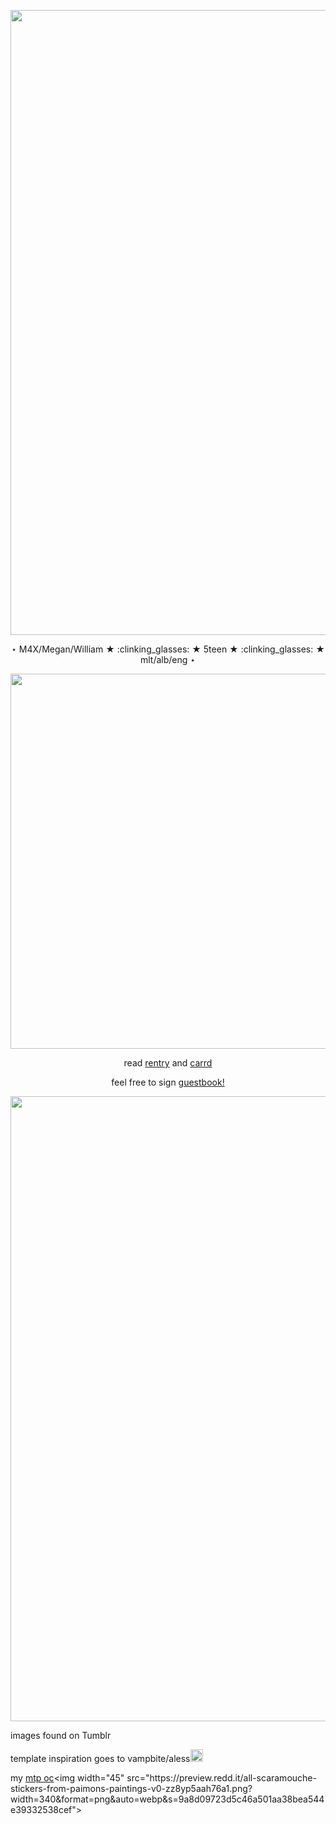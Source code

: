 <p align="center"> <img width="1000" src="https://64.media.tumblr.com/27fd0cec23e2f48a74a2264d96d28490/ee09abb08cabc6f1-a8/s400x600/d30a6f4a80011b32afb8180bde1db82f712a73ee.pnj">
<p align="center"> ⋆ M4X/Megan/William ★ :clinking_glasses: ★ 5teen ★ :clinking_glasses: ★ mlt/alb/eng ⋆
<p align="center"> <img width="600" src="https://64.media.tumblr.com/b265910a8d3b213e991748dd1c8b53c6/e6c031106b8d341c-15/s400x600/7de96baf5b680f4a97e5a8e6e54ea6ae3457f164.gifv">
<div align="center"> 
  
  read [rentry](https://rentry.co/maximegan1) and [carrd](https://maxineintro.carrd.co/#)
  
  feel free to sign [guestbook!](http://max-maxine.123guestbook.com/)

<p align="center"> <img width="1000" src="https://64.media.tumblr.com/3f36620f44aadbe57343a3ada20afaf9/ee09abb08cabc6f1-a1/s400x600/bebdac05fbd74b043fce220672fe8fa103b5c6c2.pnj">

<div align="left"> 
images found on Tumblr

template inspiration goes to vampbite/aless<img width="20" src="https://64.media.tumblr.com/8ea969fd69a0bb1035e74218dd68cb3d/593e3a7c1e2d1ad8-b2/s75x75_c1/be72f9e2f15e56b3b696c09a8a65f97ce818d9af.gifv">

my [mtp oc](https://moriartythepatriotocs.fandom.com/wiki/Abbie_(James_Moriarty))<img width="45" src="https://preview.redd.it/all-scaramouche-stickers-from-paimons-paintings-v0-zz8yp5aah76a1.png?width=340&format=png&auto=webp&s=9a8d09723d5c46a501aa38bea544e39332538cef">
<!--
**MAXiMegan/MAXiMegan** is a ✨ _special_ ✨ repository because its `README.md` (this file) appears on your GitHub profile.
Here are some ideas to get you started:

- 🔭 I’m currently working on ...
- 🌱 I’m currently learning ...
- 👯 I’m looking to collaborate on ...
- 🤔 I’m looking for help with ...
- 💬 Ask me about ...
- 📫 How to reach me: ...
- 😄 Pronouns: ...
- ⚡ Fun fact: ...
Who is Abbie? [https://moriartythepatriotocs.fandom.com/wiki/Abbie_(James_Moriarty)]
-->
